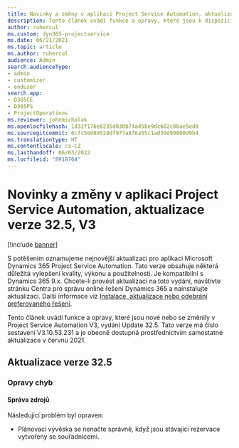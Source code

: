 ```yaml
---
title: Novinky a změny v aplikaci Project Service Automation, aktualizace verze 32.5, V3
description: Tento článek uvádí funkce a opravy, které jsou k dispozici v Project Service Automation, vydání Update 32.5, V3.
author: ruhercul
ms.custom: dyn365-projectservice
ms.date: 06/21/2021
ms.topic: article
ms.author: ruhercul
audience: Admin
search.audienceType:
- admin
- customizer
- enduser
search.app:
- D365CE
- D365PS
- ProjectOperations
ms.reviewer: johnmichalak
ms.openlocfilehash: 1d32f176e8235d030b74a458e9dc602c06ae5ed0
ms.sourcegitcommit: 6cfc50d89528df977a8f6a55c1ad39d99800d9b4
ms.translationtype: HT
ms.contentlocale: cs-CZ
ms.lasthandoff: 06/03/2022
ms.locfileid: "8918764"
---
```

# <a name="whats-new-or-changed-in-project-service-automation-update-release-325-v3"></a>Novinky a změny v aplikaci Project Service Automation, aktualizace verze 32.5, V3

[!include [banner](../includes/psa-now-project-operations.md)]

S potěšením oznamujeme nejnovější aktualizaci pro aplikaci Microsoft Dynamics 365 Project Service Automation. Tato verze obsahuje některá důležitá vylepšení kvality, výkonu a použitelnosti. Je kompatibilní s Dynamics 365 9.x. Chcete-li provést aktualizaci na toto vydání, navštivte stránku Centra pro správu online řešení Dynamics 365 a nainstalujte aktualizaci. Další informace viz [Instalace, aktualizace nebo odebrání preferovaného řešení](/power-platform/admin/install-remove-preferred-solution).

Tento článek uvádí funkce a opravy, které jsou nové nebo se změnily v Project Service Automation V3, vydání Update 32.5. Tato verze má číslo sestavení V3.10.53.231 a je obecně dostupná prostřednictvím samostatné aktualizace v červnu 2021.

## <a name="update-release-325"></a>Aktualizace verze 32.5

### <a name="bug-fixes"></a>Opravy chyb

#### <a name="resource-management"></a>Správa zdrojů

Následující problém byl opraven:

- Plánovací vývěska se nenačte správně, když jsou stávající rezervace vytvořeny se souřadnicemi.

